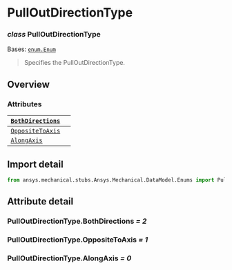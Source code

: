 # PullOutDirectionType

### *class* PullOutDirectionType

Bases: [`enum.Enum`](https://docs.python.org/3/library/enum.html#enum.Enum)

> Specifies the PullOutDirectionType.

> <!-- !! processed by numpydoc !! -->

## Overview

### Attributes

| [`BothDirections`](#PullOutDirectionType.BothDirections)   |    |
|------------------------------------------------------------|----|
| [`OppositeToAxis`](#PullOutDirectionType.OppositeToAxis)   |    |
| [`AlongAxis`](#PullOutDirectionType.AlongAxis)             |    |

## Import detail

```python
from ansys.mechanical.stubs.Ansys.Mechanical.DataModel.Enums import PullOutDirectionType
```

## Attribute detail

### PullOutDirectionType.BothDirections *= 2*

### PullOutDirectionType.OppositeToAxis *= 1*

### PullOutDirectionType.AlongAxis *= 0*
